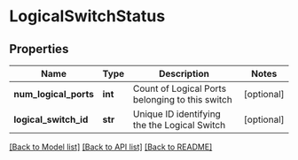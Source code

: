 # LogicalSwitchStatus

## Properties
Name | Type | Description | Notes
------------ | ------------- | ------------- | -------------
**num_logical_ports** | **int** | Count of Logical Ports belonging to this switch | [optional] 
**logical_switch_id** | **str** | Unique ID identifying the the Logical Switch | [optional] 

[[Back to Model list]](../README.md#documentation-for-models) [[Back to API list]](../README.md#documentation-for-api-endpoints) [[Back to README]](../README.md)

